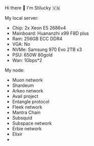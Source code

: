 Hi there 👋 I'm Stilucky 🇻🇳                 
                                                                 
My local server:                              
- Chip: 2x Xeon E5 2686v4                        
- Mainboard: Huananzhi x99 F8D plus          
- Ram: 256GB ECC DDR4        
- VGA: No     
- NVMe: Samsung 970 Evo 2TB x3   
- PSU: 650W 80gold
- Wan: 1Gbps*2    
   
My node: 
 
- Muon network
- Shardeum
- Arkeo network
- Avail project
- Entangle protocol
- Fleek network
- Mantra Chain
- Subsquid 
- Subspace network
- Erbie network
- Elixir
- 

